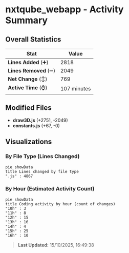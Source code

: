 # nxtqube_webapp - Activity Summary 

## Overall Statistics

| Stat                   | Value                                                             |
| ---------------------- | ----------------------------------------------------------------- |
| **Lines Added** (➕)   | 2818                                          |
| **Lines Removed** (➖) | 2049                                        |
| **Net Change** (↕)    | 769                |
| **Active Time** (⌚)   | 107 minutes |


## Modified Files
- **draw3D.js** (+2751, -2049)
- **constants.js** (+67, -0)

## Visualizations

### By File Type (Lines Changed)

```mermaid
pie showData
title Lines changed by file type
".js" : 4867
```

### By Hour (Estimated Activity Count)

```mermaid
pie showData
title Coding activity by hour (count of changes)
"10h" : 3
"11h" : 8
"12h" : 15
"13h" : 16
"14h" : 4
"15h" : 25
"16h" : 10
```


> **Last Updated:** 15/10/2025, 16:49:38